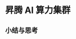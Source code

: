 <!--Copyright © 适用于[License](https://github.com/chenzomi12/AIFoundation)版权许可-->

# 昇腾 AI 算力集群

## 小结与思考